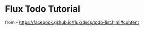 Flux Todo Tutorial
==================

from - https://facebook.github.io/flux/docs/todo-list.html#content